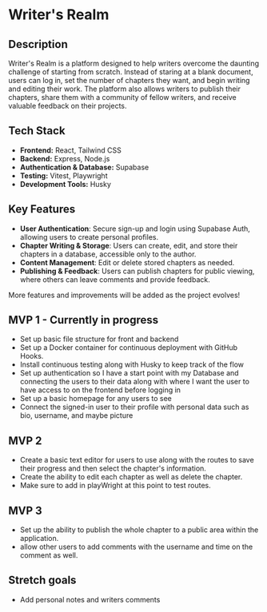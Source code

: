 # Writer's Realm

## Description

Writer's Realm is a platform designed to help writers overcome the daunting challenge of starting from scratch. Instead of staring at a blank document, users can log in, set the number of chapters they want, and begin writing and editing their work. The platform also allows writers to publish their chapters, share them with a community of fellow writers, and receive valuable feedback on their projects.

## Tech Stack

- **Frontend:** React, Tailwind CSS
- **Backend:** Express, Node.js
- **Authentication & Database:** Supabase
- **Testing:** Vitest, Playwright
- **Development Tools:** Husky

## Key Features

- **User Authentication**: Secure sign-up and login using Supabase Auth, allowing users to create personal profiles.
- **Chapter Writing & Storage**: Users can create, edit, and store their chapters in a database, accessible only to the author.
- **Content Management**: Edit or delete stored chapters as needed.
- **Publishing & Feedback**: Users can publish chapters for public viewing, where others can leave comments and provide feedback.

More features and improvements will be added as the project evolves!

## MVP 1 - Currently in progress

- Set up basic file structure for front and backend
- Set up a Docker container for continuous deployment with GitHub Hooks. 
- Install continuous testing along with Husky to keep track of the flow  
- Set up authentication so I have a start point with my Database and connecting the users to their data along with where I want the user to have access to on the frontend before logging in
- Set up a basic homepage for any users to see
- Connect the signed-in user to their profile with personal data such as bio, username, and maybe picture

## MVP 2 

- Create a basic text editor for users to use along with the routes to save their progress and then select the chapter's information.
- Create the ability to edit each chapter as well as delete the chapter.
- Make sure to add in playWright at this point to test routes.

## MVP 3

- Set up the ability to publish the whole chapter to a public area within the application.
- allow other users to add comments with the username and time on the comment as well.

## Stretch goals

- Add personal notes and writers comments
  











